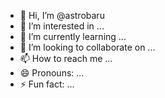 - 👋 Hi, I’m @astrobaru
- 👀 I’m interested in ...
- 🌱 I’m currently learning ...
- 💞️ I’m looking to collaborate on ...
- 📫 How to reach me ...
- 😄 Pronouns: ...
- ⚡ Fun fact: ...

<!---
astrobaru/astrobaru is a ✨ special ✨ repository because its `README.md` (this file) appears on your GitHub profile.
You can click the Preview link to take a look at your changes.
--->
